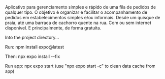 Aplicativo para gerenciamento simples e rápido de uma fila de pedidos de qualquer tipo. O objetivo é organizar e facilitar o acompanhamento de pedidos em estabelecimentos simples e/ou informais. Desde um quisque de praia, até uma barraca de cachorro quente na rua. Com ou sem internet disponível. E principalmente, de forma gratuita.

Into the project directory...

Run: 
npm install expo@latest

Then:
npx expo install --fix

Run app:
npx expo start
(use "npx expo start -c" to clean data cache from app)
